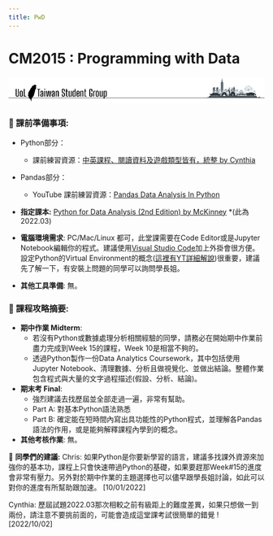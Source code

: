 ```yaml
---
title: PwD
---
```

# CM2015 : Programming with Data

![ULTSG_Banner.png](Asset/ULTSG_Banner.png)

### 🔖  課前準備事項:

- Python部分：
    - 課前練習資源：[中英課程、閱讀資料及遊戲類型皆有，統整 by Cynthia](https://www.notion.so/Python-Free-Learning-Resource-3ae2fddf20bb4b988a4d2d072766b844)
- Pandas部分：
    - YouTube 課前練習資源：[Pandas Data Analysis In Python](https://www.youtube.com/playlist?list=PL-osiE80TeTsWmV9i9c58mdDCSskIFdDS)

- **指定課本:** [Python for Data Analysis (2nd Edition) by McKinney](Asset/Python%20for%20Data%20Analysis.png) *(此為2022.03)


- **電腦環境需求**: PC/Mac/Linux 都可，此堂課需要在Code Editor或是Jupyter Notebook編輯你的程式。建議使用[Visual Studio Code](https://code.visualstudio.com/)加上外掛會很方便。設定Python的Virtual Environment的概念([這裡有YT詳細解說](https://www.youtube.com/watch?v=N5vscPTWKOk))很重要，建議先了解一下，有安裝上問題的同學可以詢問學長姐。
- **其他工具準備**: 無。

### 📓 課程攻略摘要:

- **期中作業 Midterm**:
    - 若沒有Python或數據處理分析相關經驗的同學，請務必在開始期中作業前盡力完成到Week 15的課程，Week 10是相當不夠的。
    - 透過Python製作一份Data Analytics Coursework，其中包括使用Jupyter Notebook、清理數據、分析且做視覺化、並做出結論。整體作業包含程式與大量的文字過程描述(假設、分析、結論)。
- **期末考 Final**:
    - 強烈建議去找歷屆並全部走過一遍，非常有幫助。
    - Part A: 對基本Python語法熟悉
    - Part B: 確定能在短時間內寫出具功能性的Python程式，並理解各Pandas語法的作用，或是能夠解釋課程內學到的概念。
- **其他考核作業**: 無。
    
    

🤩 **同學們的建議:**
Chris: 如果Python是你要新學習的語言，建議多找課外資源來加強你的基本功，課程上只會快速帶過Python的基礎，如果要趕那Week#15的進度會非常有壓力。另外對於期中作業的主題選擇也可以儘早跟學長姐討論，如此可以對你的進度有所幫助跟加速。 [10/01/2022] 

Cynthia: 歷屆試題2022.03那次相較之前有級距上的難度差異，如果只想做一到兩份，請注意不要挑前面的，可能會造成這堂課考試很簡單的錯覺 ! [2022/10/02]